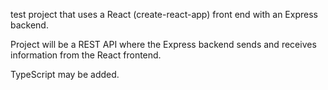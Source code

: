 test project that uses a React (create-react-app) front end with an Express backend.

Project will be a REST API where the Express backend sends and receives information from the React frontend.

TypeScript may be added.